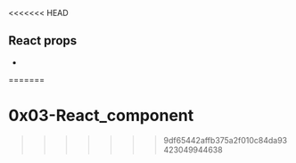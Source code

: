 <<<<<<< HEAD
## React props

- 
=======
# 0x03-React_component
>>>>>>> 9df65442affb375a2f010c84da93423049944638

